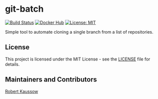 # git-batch
[![Build Status](https://img.shields.io/drone/build/xoxys/git-batch?logo=drone)](https://cloud.drone.io/xoxys/git-batch)
[![Docker Hub](https://img.shields.io/badge/docker-latest-blue.svg?logo=docker&logoColor=white)](https://hub.docker.com/r/xoxys/git-batch)
[![License: MIT](https://img.shields.io/github/license/xoxys/git-batch)](LICENSE)

Simple tool to automate cloning a single branch from a list of repositories.

## License

This project is licensed under the MIT License - see the [LICENSE](LICENSE) file for details.

## Maintainers and Contributors

[Robert Kaussow](https://github.com/xoxys)
